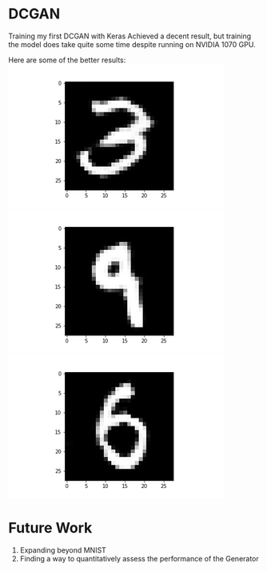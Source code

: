 # DCGAN
Training my first DCGAN with Keras
Achieved a decent result, but training the model does take quite some time despite running on NVIDIA 1070 GPU.

Here are some of the better results:
![alt text](https://github.com/aidenchia95/DCGAN/blob/master/images/49.jpg)
![alt text](https://github.com/aidenchia95/DCGAN/blob/master/images/7.jpg)
![alt text](https://github.com/aidenchia95/DCGAN/blob/master/images/30.jpg)

# Future Work
1. Expanding beyond MNIST
2. Finding a way to quantitatively assess the performance of the Generator




